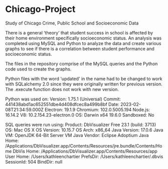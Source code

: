 # Chicago-Project
Study of Chicago Crime, Public School and Socioeconomic Data

There is a general ‘theory’ that student success in school is affected by their home environment specifically socioeconomic status.  An analysis was completed using MySQL and Python to analyze the data and create various graphs to see if there is a correlation between student performance and socioeconomic status.

The files in the repository comprise of the MySQL queries and the Python code used to create the graphs.

Python files with the word 'updated' in the name had to be changed to work with SQLalchemy 2.0 since they were originally written for previous version.  The .execute function does not work with new version.


Python was used on:
Version: 1.75.1 (Universal)
Commit: 441438abd1ac652551dbe4d408dfcec8a499b8bf
Date: 2023-02-08T21:34:59.000Z
Electron: 19.1.9
Chromium: 102.0.5005.194
Node.js: 16.14.2
V8: 10.2.154.23-electron.0
OS: Darwin x64 19.6.0
Sandboxed: No


SQL queries were run using:
Product: DbVisualizer Free 23.1 (build: 3713)
OS: Mac OS X
OS Version: 10.15.7
OS Arch: x86_64
Java Version: 17.0.6
Java VM: OpenJDK 64-Bit Server VM
Java Vendor: Eclipse Adoptium
Java Home: /Applications/DbVisualizer.app/Contents/Resources/jre.bundle/Contents/Home
DbVis Home: /Applications/DbVisualizer.app/Contents/Resources/app
User Home: /Users/kathleenchartier
PrefsDir: /Users/kathleenchartier/.dbvis
SessionId: 504
BindDir: null
